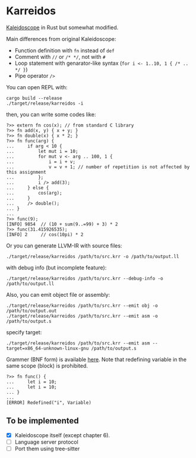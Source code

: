 # Karreidos

[Kaleidoscope](https://llvm.org/docs/tutorial/MyFirstLanguageFrontend/index.html) in Rust but somewhat modified.

Main differences from original Kaleidoscope:
- Function definition with `fn` instead of `def`
- Comment with `//` or `/* */`, not with `#`
- Loop statement with genarator-like syntax (`for i <- 1..10, 1 { /* .. */ }`)
- Pipe operator `/>`

You can open REPL with:
```
cargo build --release
./target/release/karreidos -i
```
then, you can write some codes like:
```karreidos
?>> extern fn cos(x); // from standard C library
?>> fn add(x, y) { x + y; }
?>> fn double(x) { x * 2; }
?>> fn func(arg) {
...     if arg < 10 {
...         let mut i = 10;
...         for mut v <- arg .. 100, 1 {
...             i = i + v;
...             v = v + 1; // number of repetition is not affected by this assignment
...         };
...         i /> add(3);
...     } else {
...         cos(arg);
...     }
...     /> double();
... }
...
?>> func(9);
[INFO] 9854  // (10 + sum(9..=99) + 3) * 2
?>> func(31.415926535);
[INFO] 2     // cos(10pi) * 2
```
Or you can generate LLVM-IR with source files:
```shell
./target/release/karreidos /path/to/src.krr -o /path/to/output.ll
```
with debug info (but incomplete feature):
```shell
./target/release/karreidos /path/to/src.krr --debug-info -o /path/to/output.ll
```
Also, you can emit object file or assembly:
```
./target/release/karreidos /path/to/src.krr --emit obj -o /path/to/output.out
./target/release/karreidos /path/to/src.krr --emit asm -o /path/to/output.s
```
specify target:
```shell
./target/release/karreidos /path/to/src.krr --emit asm --target=x86_64-unknown-linux-gnu /path/to/output.s
```
Grammer (BNF form) is available <a href='./grammer.md'>here</a>.
Note that redefining variable in the same scope (block) is prohibited.
```karreidos
?>> fn func() {
...     let i = 10;
...     let i = 10;
... }
...
[ERROR] Redefined("i", Variable)
```
## To be implemented
- [x] Kaleidoscope itself (except chapter 6).
- [ ] Language server protocol
- [ ] Port them using tree-sitter
